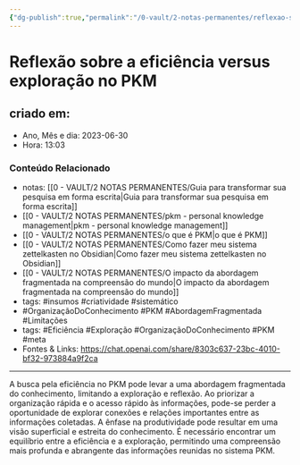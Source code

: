 ```yaml
---
{"dg-publish":true,"permalink":"/0-vault/2-notas-permanentes/reflexao-sobre-a-eficiencia-versus-exploracao-no-pkm/","tags":["permanente","insumos","criatividade","sistemático","OrganizaçãoDoConhecimento","PKM","AbordagemFragmentada","Limitações","Eficiência","Exploração","meta"],"dgHomeLink":true,"dgShowLocalGraph":true,"dgShowFileTree":true,"dgEnableSearch":true,"noteIcon":""}
---
```


# Reflexão sobre a eficiência versus exploração no PKM

## criado em: 
-  Ano, Mês e dia: 2023-06-30
- Hora: 13:03

### Conteúdo Relacionado
- notas: [[0 - VAULT/2 NOTAS PERMANENTES/Guia para transformar sua pesquisa em forma escrita\|Guia para transformar sua pesquisa em forma escrita]]
- [[0 - VAULT/2 NOTAS PERMANENTES/pkm - personal knowledge management\|pkm - personal knowledge management]]
- [[0 - VAULT/2 NOTAS PERMANENTES/o que é PKM\|o que é PKM]]
- [[0 - VAULT/2 NOTAS PERMANENTES/Como fazer meu sistema zettelkasten no Obsidian\|Como fazer meu sistema zettelkasten no Obsidian]]
- [[0 - VAULT/2 NOTAS PERMANENTES/O impacto da abordagem fragmentada na compreensão do mundo\|O impacto da abordagem fragmentada na compreensão do mundo]]
- tags: #insumos #criatividade #sistemático 
- #OrganizaçãoDoConhecimento #PKM #AbordagemFragmentada #Limitações
- tags: #Eficiência #Exploração #OrganizaçãoDoConhecimento #PKM #meta 
- Fontes & Links: https://chat.openai.com/share/8303c637-23bc-4010-bf32-973884a9f2ca
---

A busca pela eficiência no PKM pode levar a uma abordagem fragmentada do conhecimento, limitando a exploração e reflexão. Ao priorizar a organização rápida e o acesso rápido às informações, pode-se perder a oportunidade de explorar conexões e relações importantes entre as informações coletadas. A ênfase na produtividade pode resultar em uma visão superficial e estreita do conhecimento. É necessário encontrar um equilíbrio entre a eficiência e a exploração, permitindo uma compreensão mais profunda e abrangente das informações reunidas no sistema PKM.